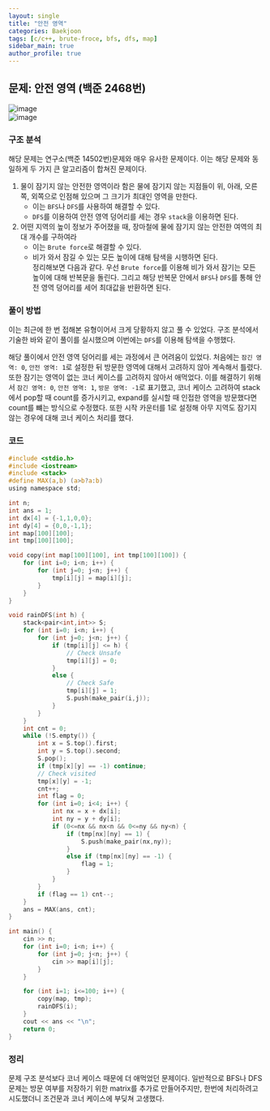 ```yaml
---  
layout: single
title: "안전 영역"  
categories: Baekjoon  
tags: [c/c++, brute-froce, bfs, dfs, map]  
sidebar_main: true  
author_profile: true  
---  
```

  
## 문제: 안전 영역 (백준 2468번)  
![image](https://user-images.githubusercontent.com/68364886/155077282-e357fcb5-d6e2-4952-9408-b72973729656.png)  
![image](https://user-images.githubusercontent.com/68364886/155077382-ad94ca94-60d8-48d9-9c73-cbffca65558b.png)  
  
### 구조 분석  
해당 문제는 연구소(백준 14502번)문제와 매우 유사한 문제이다. 이는 해당 문제와 동일하게 두 가지 큰 알고리즘이 합쳐진 문제이다.  
1. 물이 잠기지 않는 안전한 영역이라 함은 물에 잠기지 않는 지점들이 위, 아래, 오른쪽, 외쪽으로 인점해 있으며 그 크기가 최대인 영역을 만한다.  
   - 이는 `BFS`나 `DFS`를 사용하여 해결할 수 있다.  
   - `DFS`를 이용하여 안전 영역 덩어리를 세는 경우 `stack`을 이용하면 된다.  
2. 어떤 지역의 높이 정보가 주어졌을 때, 장마철에 물에 잠기지 않는 안전한 여역의 최대 개수를 구하여라  
   - 이는 `Brute force`로 해결할 수 있다.  
   - 비가 와서 잠길 수 있는 모든 높이에 대해 탐색을 시행하면 된다.  
정리해보면 다음과 같다. 우선 `Brute force`를 이용해 비가 와서 잠기는 모든 높이에 대해 반복문을 돌린다. 그리고 해당 반복문 안에서 `BFS`나 `DFS`를 통해 안전 영역 덩어리를 세어 최대값을 반환하면 된다.  
  
### 풀이 방법  
이는 최근에 한 번 접해본 유형이어서 크게 당황하지 않고 풀 수 있었다. 구조 분석에서 기술한 바와 같이 풀이를 실시했으며 이번에는 `DFS`를 이용해 탐색을 수행했다.  
  
해당 풀이에서 안전 영역 덩어리를 세는 과정에서 큰 어려움이 있었다. 처음에는 `잠긴 영역: 0`, `안전 영역: 1`로 설정한 뒤 방문한 영역에 대해서 고려하지 않아 계속해서 틀렸다. 또한 잠기는 영역이 없는 코너 케이스를 고려하지 않아서 애먹었다. 이를 해결하기 위해서 `잠긴 영역: 0`, `안전 영역: 1`, `방문 영역: -1`로 표기했고, 코너 케이스 고려하여 stack에서 pop할 때 count를 증가시키고, expand를 실시할 때 인접한 영역을 방문했다면 count를 뺴는 방식으로 수정했다. 또한 시작 카운터를 1로 설정해 아무 지역도 잠기지 않는 경우에 대해 코너 케이스 처리를 했다.  
  
### 코드  
```c  
#include <stdio.h>
#include <iostream>
#include <stack>
#define MAX(a,b) (a>b?a:b)
using namespace std;

int n;
int ans = 1;
int dx[4] = {-1,1,0,0};
int dy[4] = {0,0,-1,1};
int map[100][100];
int tmp[100][100];

void copy(int map[100][100], int tmp[100][100]) {
    for (int i=0; i<n; i++) {
        for (int j=0; j<n; j++) {
            tmp[i][j] = map[i][j];
        }
    }
}

void rainDFS(int h) {
    stack<pair<int,int>> S;
    for (int i=0; i<n; i++) {
        for (int j=0; j<n; j++) {
            if (tmp[i][j] <= h) {
                // Check Unsafe
                tmp[i][j] = 0;
            }
            else {
                // Check Safe
                tmp[i][j] = 1;
                S.push(make_pair(i,j));
            }
        }
    }
    int cnt = 0;
    while (!S.empty()) {
        int x = S.top().first;
        int y = S.top().second;
        S.pop();
        if (tmp[x][y] == -1) continue;
        // Check visited
        tmp[x][y] = -1;
        cnt++;
        int flag = 0;
        for (int i=0; i<4; i++) {
            int nx = x + dx[i];
            int ny = y + dy[i];
            if (0<=nx && nx<n && 0<=ny && ny<n) {
                if (tmp[nx][ny] == 1) {
                    S.push(make_pair(nx,ny));
                }
                else if (tmp[nx][ny] == -1) {
                    flag = 1;
                }
            }
        }
        if (flag == 1) cnt--;
    }
    ans = MAX(ans, cnt);
}

int main() {
    cin >> n;
    for (int i=0; i<n; i++) {
        for (int j=0; j<n; j++) {
            cin >> map[i][j];
        }
    }

    for (int i=1; i<=100; i++) {
        copy(map, tmp);
        rainDFS(i);
    }
    cout << ans << "\n";
    return 0;
}  
```  
  
### 정리  
문제 구조 분석보다 코너 케이스 때문에 더 애먹었던 문제이다. 일반적으로 BFS나 DFS 문제는 방문 여부를 저장하기 위한 matrix를 추가로 만들어주지만, 한번에 처리하려고 시도했더니 조건문과 코너 케이스에 부딪쳐 고생했다.  